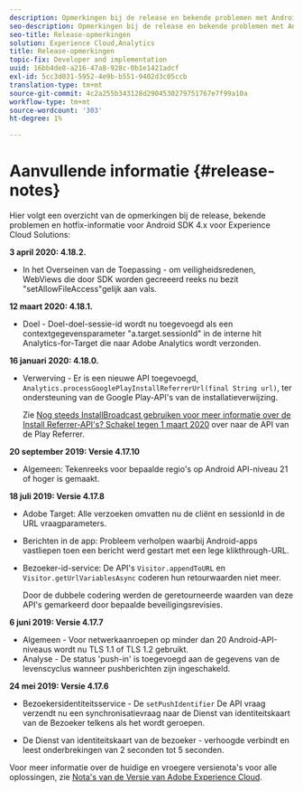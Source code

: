 ```yaml
---
description: Opmerkingen bij de release en bekende problemen met Android SDK 4.x voor Experience Cloud Solutions.
seo-description: Opmerkingen bij de release en bekende problemen met Android SDK 4.x voor Experience Cloud Solutions.
seo-title: Release-opmerkingen
solution: Experience Cloud,Analytics
title: Release-opmerkingen
topic-fix: Developer and implementation
uuid: 16bb4de8-a216-47a8-928c-0b1e1421adcf
exl-id: 5cc3d031-5952-4e9b-b551-9402d3c05ccb
translation-type: tm+mt
source-git-commit: 4c2a255b343128d2904530279751767e7f99a10a
workflow-type: tm+mt
source-wordcount: '303'
ht-degree: 1%

---
```


# Aanvullende informatie {#release-notes}

Hier volgt een overzicht van de opmerkingen bij de release, bekende problemen en hotfix-informatie voor Android SDK 4.x voor Experience Cloud Solutions:

**3 april 2020: 4.18.2.**

* In het Overseinen van de Toepassing - om veiligheidsredenen, WebViews die door SDK worden gecreeerd reeks nu bezit &quot;setAllowFileAccess&quot;gelijk aan vals.

**12 maart 2020: 4.18.1.**

* Doel - Doel-doel-sessie-id wordt nu toegevoegd als een contextgegevensparameter &quot;a.target.sessionId&quot; in de interne hit Analytics-for-Target die naar Adobe Analytics wordt verzonden.

**16 januari 2020: 4.18.0.**

* Verwerving - Er is een nieuwe API toegevoegd, `Analytics.processGooglePlayInstallReferrerUrl(final String url)`, ter ondersteuning van de Google Play-API&#39;s van de installatieverwijzing.

   Zie [Nog steeds InstallBroadcast gebruiken voor meer informatie over de Install Referrer-API&#39;s? Schakel tegen 1 maart 2020](https://android-developers.googleblog.com/2019/11/still-using-installbroadcast-switch-to.html) over naar de API van de Play Referrer.

**20 september 2019: Versie 4.17.10**

* Algemeen: Tekenreeks voor bepaalde regio&#39;s op Android API-niveau 21 of hoger is gemaakt.

**18 juli 2019: Versie 4.17.8**

* Adobe Target: Alle verzoeken omvatten nu de cliënt en sessionId in de URL vraagparameters.
* Berichten in de app: Probleem verholpen waarbij Android-apps vastliepen toen een bericht werd gestart met een lege klikthrough-URL.
* Bezoeker-id-service: De API&#39;s `Visitor.appendToURL` en `Visitor.getUrlVariablesAsync` coderen hun retourwaarden niet meer.

   Door de dubbele codering werden de geretourneerde waarden van deze API&#39;s gemarkeerd door bepaalde beveiligingsrevisies.

**6 juni 2019: Versie 4.17.7**

* Algemeen - Voor netwerkaanroepen op minder dan 20 Android-API-niveaus wordt nu TLS 1.1 of TLS 1.2 gebruikt.
* Analyse - De status &#39;push-in&#39; is toegevoegd aan de gegevens van de levenscyclus wanneer pushberichten zijn ingeschakeld.

**24 mei 2019: Versie 4.17.6**

* Bezoekersidentiteitsservice - De
   `setPushIdentifier` De API vraag verzendt nu een synchronisatievraag naar de Dienst van identiteitskaart van de Bezoeker telkens als het wordt geroepen.

* De Dienst van identiteitskaart van de bezoeker - verhoogde verbindt en leest
onderbrekingen van 2 seconden tot 5 seconden.


Voor meer informatie over de huidige en vroegere versienota&#39;s voor alle oplossingen, zie [Nota&#39;s van de Versie van Adobe Experience Cloud](https://experienceleague.adobe.com/docs/release-notes/experience-cloud/current.html).
